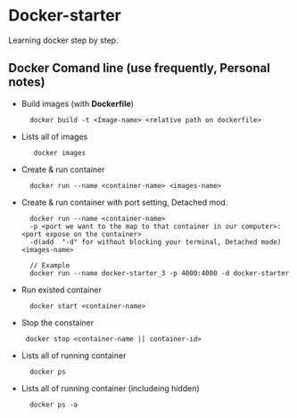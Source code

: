 # Docker-starter

Learning docker step by step.

## Docker Comand line (use frequently, Personal notes)

- Build images (with **Dockerfile**)

        docker build -t <Image-name> <relative path on dockerfile>

- Lists all of images

         docker images

- Create & run container

        docker run --name <container-name> <images-name>

- Create & run container with port setting, Detached mod.

        docker run --name <container-name>
        -p <port we want to the map to that container in our computer>:<port expose on the container>
        -d(add  "-d" for without blocking your terminal, Detached mode) <images-name>

        // Example
        docker run --name docker-starter_3 -p 4000:4000 -d docker-starter

- Run existed container

        docker start <container-name>

- Stop the constainer

       docker stop <container-name || container-id>

- Lists all of running container

        docker ps

- Lists all of running container (includeing hidden)

        docker ps -a
